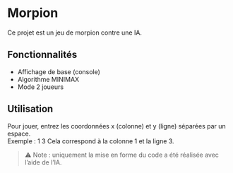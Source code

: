 # Morpion

Ce projet est un jeu de morpion contre une IA.

## Fonctionnalités
- Affichage de base (console)
- Algorithme MINIMAX
- Mode 2 joueurs

## Utilisation
Pour jouer, entrez les coordonnées x (colonne) et y (ligne) séparées par un espace.  
Exemple : 1 3
Cela correspond à la colonne 1 et la ligne 3.

> ⚠️ Note : uniquement la mise en forme du code a été réalisée avec l’aide de l’IA.
